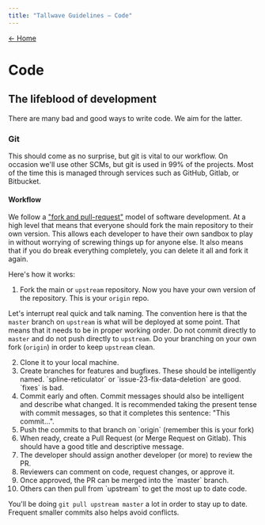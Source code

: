 ```yaml
---
title: "Tallwave Guidelines — Code"
---
```


[&larr; Home](/guidelines)

# Code

## The lifeblood of development

There are many bad and good ways to write code. We aim for the latter. 

### Git

This should come as no surprise, but git is vital to our workflow. On occasion we'll use other SCMs, but git is used in 99% of the projects. Most of the time this is managed through services such as GitHub, Gitlab, or Bitbucket.

#### Workflow

We follow a ["fork and pull-request"](https://guides.github.com/introduction/flow/) model of software development. At a high level that means that everyone should fork the main repository to their own version. This allows each developer to have their own sandbox to play in without worrying of screwing things up for anyone else. It also means that if you do break everything completely, you can delete it all and fork it again.

Here's how it works:

1. Fork the main or `upstream` repository. Now you have your own version of the repository. This is your `origin` repo.

Let's interrupt real quick and talk naming. The convention here is that the `master` branch on `upstream` is what will be deployed at some point. That means that it needs to be in proper working order. Do not commit directly to `master` and do not push directly to `upstream`. Do your branching on your own fork (`origin`) in order to keep `upstream` clean. 

<ol start="2">
<li>Clone it to your local machine.</li>
<li>Create branches for features and bugfixes. These should be intelligently named. `spline-reticulator` or `issue-23-fix-data-deletion` are good. `fixes` is bad.</li>
<li>Commit early and often. Commit messages should also be intelligent and describe what changed. It is recommended taking the present tense with commit messages, so that it completes this sentence: "This commit...".</li>
<li>Push the commits to that branch on `origin` (remember this is your fork)</li>
<li>When ready, create a Pull Request (or Merge Request on Gitlab). This should have a good title and descriptive message.</li>
<li>The developer should assign another developer (or more) to review the PR.</li>
<li>Reviewers can comment on code, request changes, or approve it.</li>
<li>Once approved, the PR can be merged into the `master` branch.</li>
<li>Others can then pull from `upstream` to get the most up to date code.</li>
</ol>

You'll be doing `git pull upstream master` a lot in order to stay up to date. Frequent smaller commits also helps avoid conflicts.

